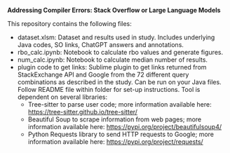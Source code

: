 **Addressing Compiler Errors: Stack Overflow or Large Language Models**

This repository contains the following files:
- dataset.xlsm: Dataset and results used in study. Includes underlying Java codes, SO links, ChatGPT answers and annotations.
- rbo_calc.ipynb: Notebook to calculate rbo values and generate figures.
- num_calc.ipynb: Notebook to calculate median number of results.
- plugin code to get links: Sublime plugin to get links returned from StackExchange API and Google from the 72 different query combinations as described in the study. Can be run on your Java files. Follow README file within folder for set-up instructions. Tool is dependent on several libraries:
  - Tree-sitter to parse user code; more information available here: https://tree-sitter.github.io/tree-sitter/
  - Beautiful Soup to scrape information from web pages; more information available here: https://pypi.org/project/beautifulsoup4/
  - Python Requests library to send HTTP requests to Google; more information available here: https://pypi.org/project/requests/




